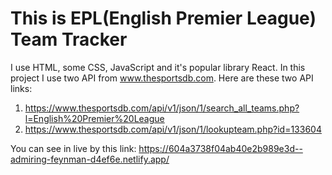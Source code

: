 # This is EPL(English Premier League) Team Tracker

I use HTML, some CSS, JavaScript and it's popular library React. In this project I use two API from www.thesportsdb.com.
Here are these two API links:
1. https://www.thesportsdb.com/api/v1/json/1/search_all_teams.php?l=English%20Premier%20League
2. https://www.thesportsdb.com/api/v1/json/1/lookupteam.php?id=133604

You can see in live by this link: https://604a3738f04ab40e2b989e3d--admiring-feynman-d4ef6e.netlify.app/